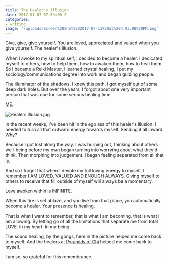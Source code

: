 ```yaml
---
title: The Healer's Illusion
date: 2017-07-07 07:59:00 Z
categories:
- writing
image: "/uploads/Screen%20Shot%202017-07-11%20at%204.03.08%20PM.png"
---
```


Give, give, give yourself. You are loved, appreciated and valued when you give yourself. The healer's illusion.

When I awoke to my spiritual self, I decided to become a healer. I dedicated myself to others, how to help them, how to awaken them, how to heal them. So I became a Reiki Master, I learned crystal healing, I put my sociology/communications degree into work and began guiding people.

The illuminator of the shadows. I knew this path, I got myself out of some deep dark holes. But over the years, I forgot about one very important person that was due for some serious healing time.

ME.

![Healers Illusion.jpg](/uploads/Healers%20Illusion.jpg)

In the recent weeks, I've been hit in the ego ass of this healer's illusion. I needed to turn all that outward energy towards myself. Sending it all inward. Why?

Because I got lost along the way. I was burning out, thinking about others well-being before my own began turning into worrying about what they'd think. Then morphing into judgement. I began feeling separated from all that is.

And so I forget that when I devote my full loving energy to myself, I remember I AM LOVED, VALUED AND ENOUGH ALWAYS. Giving myself to others to receive that fill outside of myself will always be a momentary.

Love awoken within is INFINITE.

When this fire is set ablaze, and you live from that place, you automatically become a healer. Your presence is healing.

That is what I want to remember, that is what I am becoming, that is what I am allowing. By letting go of all the limitations that separate me from total LOVE. In my heart. In my being.

The sound healing, by the gongs, here in the picture helped me come back to myself. And the healers at [Pyramids of Chi](http://www.pyramidsofchi.com/) helped me come back to myself.

I am so, so grateful for this remembrance.